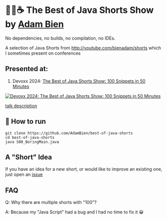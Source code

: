 # 🚀🎉☕️ The Best of Java Shorts Show by [Adam Bien](http://about.adam-bien.com)

No dependencies, no builds, no compilation, no IDEs.

A selection of Java Shorts from http://youtube.com/bienadam/shorts which I sometimes present on conferences

## Presented at:

1. Devoxx 2024: [The Best of Java Shorts Show: 100 Snippets in 50 Minutes](https://www.youtube.com/embed/t03DOhiTPkc?rel=0)

[![Devoxx 2024: The Best of Java Shorts Show: 100 Snippets in 50 Minutes](https://i.ytimg.com/vi/t03DOhiTPkc/mqdefault.jpg)](https://www.youtube.com/embed/t03DOhiTPkc?rel=0)

[talk description](https://www.devoxx.be/talk/the-best-of-java-shorts-show-100-snippets-in-50-minutes/)

## 🛫 How to run

```shell
git clone https://github.com/AdamBien/best-of-java-shorts
cd best-of-java-shorts
java S00_BoringMain.java 
```

## A "Short" Idea

If you have an idea for a new short, or would like to improve an existing one, just open an [issue](https://github.com/AdamBien/best-of-java-shorts/issues)

## FAQ

Q: Why there are multiple shorts with "100"?

A: Because my "Java Script" had a bug and I had no time to fix it 😀
